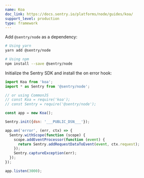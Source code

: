 ```yaml
---
name: Koa
doc_link: https://docs.sentry.io/platforms/node/guides/koa/
support_level: production
type: framework
---
```


Add `@sentry/node` as a dependency:

```bash
# Using yarn
yarn add @sentry/node

# Using npm
npm install --save @sentry/node
```

Initialize the Sentry SDK and install the on error hook:

```javascript
import Koa from 'koa';
import * as Sentry from '@sentry/node';

// or using CommonJS
// const Koa = require('koa');
// const Sentry = require('@sentry/node');

const app = new Koa();

Sentry.init({dsn: '___PUBLIC_DSN___'});

app.on('error', (err, ctx) => {
  Sentry.withScope(function (scope) {
    scope.addEventProcessor(function (event) {
      return Sentry.addRequestDataToEvent(event, ctx.request);
    });
    Sentry.captureException(err);
  });
});

app.listen(3000);
```
